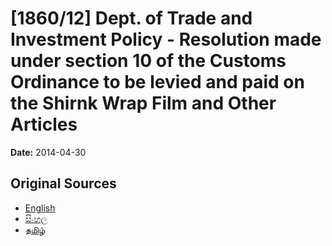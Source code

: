# [1860/12] Dept. of Trade and Investment Policy - Resolution made under section 10 of the Customs Ordinance to be levied and paid on the Shirnk Wrap Film and Other Articles

**Date:** 2014-04-30

## Original Sources

- [English](https://documents.gov.lk/view/extra-gazettes/2014/4/1860-12_E.pdf)
- [සිංහල](https://documents.gov.lk/view/extra-gazettes/2014/4/1860-12_S.pdf)
- [தமிழ்](https://documents.gov.lk/view/extra-gazettes/2014/4/1860-12_T.pdf)
